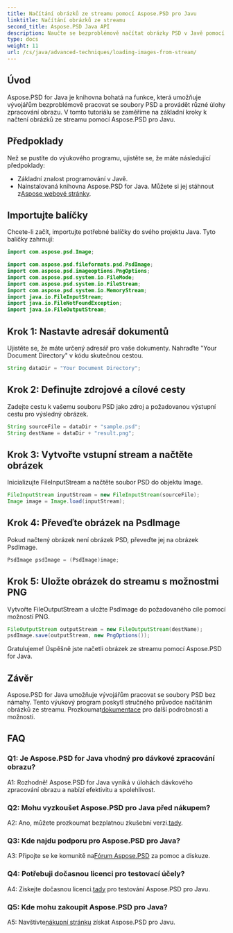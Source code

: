 ```yaml
---
title: Načítání obrázků ze streamu pomocí Aspose.PSD pro Javu
linktitle: Načítání obrázků ze streamu
second_title: Aspose.PSD Java API
description: Naučte se bezproblémově načítat obrázky PSD v Javě pomocí Aspose.PSD. Postupujte podle našeho podrobného průvodce pro efektivní zpracování obrazu.
type: docs
weight: 11
url: /cs/java/advanced-techniques/loading-images-from-stream/
---
```

## Úvod

Aspose.PSD for Java je knihovna bohatá na funkce, která umožňuje vývojářům bezproblémově pracovat se soubory PSD a provádět různé úlohy zpracování obrazu. V tomto tutoriálu se zaměříme na základní kroky k načtení obrázků ze streamu pomocí Aspose.PSD pro Javu.

## Předpoklady

Než se pustíte do výukového programu, ujistěte se, že máte následující předpoklady:

- Základní znalost programování v Javě.
-  Nainstalovaná knihovna Aspose.PSD for Java. Můžete si jej stáhnout z[Aspose webové stránky](https://releases.aspose.com/psd/java/).

## Importujte balíčky

Chcete-li začít, importujte potřebné balíčky do svého projektu Java. Tyto balíčky zahrnují:

```java
import com.aspose.psd.Image;

import com.aspose.psd.fileformats.psd.PsdImage;
import com.aspose.psd.imageoptions.PngOptions;
import com.aspose.psd.system.io.FileMode;
import com.aspose.psd.system.io.FileStream;
import com.aspose.psd.system.io.MemoryStream;
import java.io.FileInputStream;
import java.io.FileNotFoundException;
import java.io.FileOutputStream;
```

## Krok 1: Nastavte adresář dokumentů

Ujistěte se, že máte určený adresář pro vaše dokumenty. Nahraďte "Your Document Directory" v kódu skutečnou cestou.

```java
String dataDir = "Your Document Directory";
```

## Krok 2: Definujte zdrojové a cílové cesty

Zadejte cestu k vašemu souboru PSD jako zdroj a požadovanou výstupní cestu pro výsledný obrázek.

```java
String sourceFile = dataDir + "sample.psd";
String destName = dataDir + "result.png";
```

## Krok 3: Vytvořte vstupní stream a načtěte obrázek

Inicializujte FileInputStream a načtěte soubor PSD do objektu Image.

```java
FileInputStream inputStream = new FileInputStream(sourceFile);
Image image = Image.load(inputStream);
```

## Krok 4: Převeďte obrázek na PsdImage

Pokud načtený obrázek není obrázek PSD, převeďte jej na obrázek PsdImage.

```java
PsdImage psdImage = (PsdImage)image;
```

## Krok 5: Uložte obrázek do streamu s možnostmi PNG

Vytvořte FileOutputStream a uložte PsdImage do požadovaného cíle pomocí možností PNG.

```java
FileOutputStream outputStream = new FileOutputStream(destName);
psdImage.save(outputStream, new PngOptions());
```

Gratulujeme! Úspěšně jste načetli obrázek ze streamu pomocí Aspose.PSD for Java.

## Závěr

 Aspose.PSD for Java umožňuje vývojářům pracovat se soubory PSD bez námahy. Tento výukový program poskytl stručného průvodce načítáním obrázků ze streamu. Prozkoumat[dokumentace](https://reference.aspose.com/psd/java/) pro další podrobnosti a možnosti.

## FAQ

### Q1: Je Aspose.PSD for Java vhodný pro dávkové zpracování obrazu?

A1: Rozhodně! Aspose.PSD for Java vyniká v úlohách dávkového zpracování obrazu a nabízí efektivitu a spolehlivost.

### Q2: Mohu vyzkoušet Aspose.PSD pro Java před nákupem?

 A2: Ano, můžete prozkoumat bezplatnou zkušební verzi.[tady](https://releases.aspose.com/).

### Q3: Kde najdu podporu pro Aspose.PSD pro Java?

 A3: Připojte se ke komunitě na[Fórum Aspose.PSD](https://forum.aspose.com/c/psd/34) za pomoc a diskuze.

### Q4: Potřebuji dočasnou licenci pro testovací účely?

 A4: Získejte dočasnou licenci.[tady](https://purchase.aspose.com/temporary-license/) pro testování Aspose.PSD pro Javu.

### Q5: Kde mohu zakoupit Aspose.PSD pro Java?

 A5: Navštivte[nákupní stránku](https://purchase.aspose.com/buy) získat Aspose.PSD pro Javu.